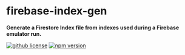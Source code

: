 # firebase-index-gen

**Generate a Firestore Index file from indexes used during a Firebase emulator run.**

[![github license](https://img.shields.io/github/license/ericvera/firebase-index-gen.svg?style=flat-square)](https://github.com/ericvera/firebase-index-gen/blob/master/LICENSE)
[![npm version](https://img.shields.io/npm/v/firebase-index-gen.svg?style=flat-square)](https://npmjs.org/package/firebase-index-gen)
